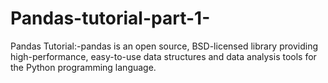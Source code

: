 # Pandas-tutorial-part-1-
Pandas Tutorial:-pandas is an open source, BSD-licensed library providing high-performance, easy-to-use data structures and data analysis tools for the Python programming language.
